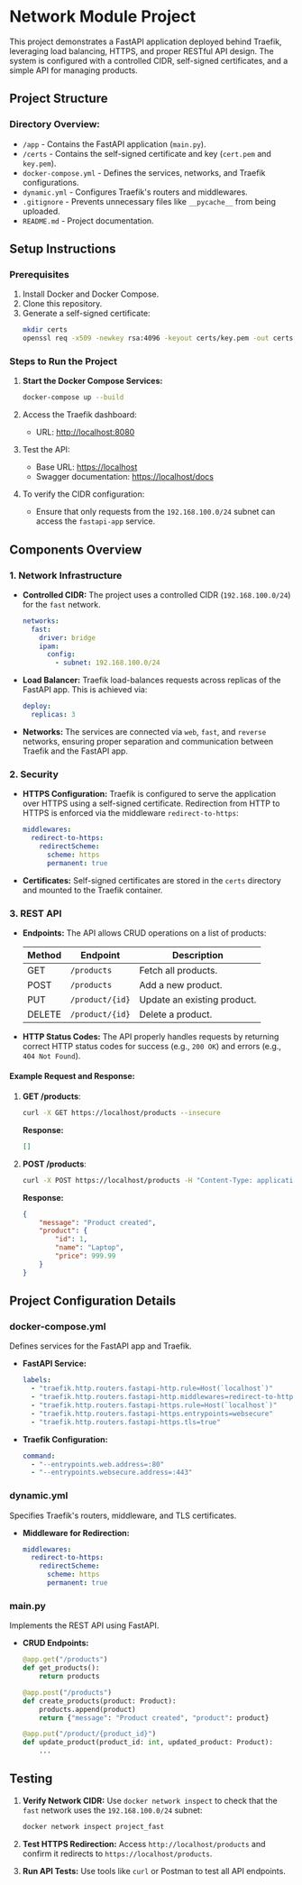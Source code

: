 # Network Module Project

This project demonstrates a FastAPI application deployed behind Traefik, leveraging load balancing, HTTPS, and proper RESTful API design. The system is configured with a controlled CIDR, self-signed certificates, and a simple API for managing products.

## **Project Structure**

### Directory Overview:

- `/app` - Contains the FastAPI application (`main.py`).
- `/certs` - Contains the self-signed certificate and key (`cert.pem` and `key.pem`).
- `docker-compose.yml` - Defines the services, networks, and Traefik configurations.
- `dynamic.yml` - Configures Traefik's routers and middlewares.
- `.gitignore` - Prevents unnecessary files like `__pycache__` from being uploaded.
- `README.md` - Project documentation.

## **Setup Instructions**

### Prerequisites

1. Install Docker and Docker Compose.
2. Clone this repository.
3. Generate a self-signed certificate:
   ```bash
   mkdir certs
   openssl req -x509 -newkey rsa:4096 -keyout certs/key.pem -out certs/cert.pem -days 365 -nodes -subj "/CN=localhost"
   ```

### Steps to Run the Project

1. **Start the Docker Compose Services:**

   ```bash
   docker-compose up --build
   ```

2. Access the Traefik dashboard:

   - URL: [http://localhost:8080](http://localhost:8080)

3. Test the API:

   - Base URL: [https://localhost](https://localhost)
   - Swagger documentation: [https://localhost/docs](https://localhost/docs)

4. To verify the CIDR configuration:

   - Ensure that only requests from the `192.168.100.0/24` subnet can access the `fastapi-app` service.

## **Components Overview**

### 1. **Network Infrastructure**

- **Controlled CIDR:**
  The project uses a controlled CIDR (`192.168.100.0/24`) for the `fast` network.

  ```yaml
  networks:
    fast:
      driver: bridge
      ipam:
        config:
          - subnet: 192.168.100.0/24
  ```

- **Load Balancer:**
  Traefik load-balances requests across replicas of the FastAPI app. This is achieved via:

  ```yaml
  deploy:
    replicas: 3
  ```

- **Networks:**
  The services are connected via `web`, `fast`, and `reverse` networks, ensuring proper separation and communication between Traefik and the FastAPI app.

### 2. **Security**

- **HTTPS Configuration:**
  Traefik is configured to serve the application over HTTPS using a self-signed certificate. Redirection from HTTP to HTTPS is enforced via the middleware `redirect-to-https`:

  ```yaml
  middlewares:
    redirect-to-https:
      redirectScheme:
        scheme: https
        permanent: true
  ```

- **Certificates:**
  Self-signed certificates are stored in the `certs` directory and mounted to the Traefik container.

### 3. **REST API**

- **Endpoints:**
  The API allows CRUD operations on a list of products:

  | Method | Endpoint        | Description                 |
  | ------ | --------------- | --------------------------- |
  | GET    | `/products`     | Fetch all products.         |
  | POST   | `/products`     | Add a new product.          |
  | PUT    | `/product/{id}` | Update an existing product. |
  | DELETE | `/product/{id}` | Delete a product.           |

- **HTTP Status Codes:**
  The API properly handles requests by returning correct HTTP status codes for success (e.g., `200 OK`) and errors (e.g., `404 Not Found`).

#### Example Request and Response:

1. **GET /products**:

   ```bash
   curl -X GET https://localhost/products --insecure
   ```

   **Response:**

   ```json
   []
   ```

2. **POST /products**:

   ```bash
   curl -X POST https://localhost/products -H "Content-Type: application/json" -d '{"id": 1, "name": "Laptop", "price": 999.99}' --insecure
   ```

   **Response:**

   ```json
   {
       "message": "Product created",
       "product": {
           "id": 1,
           "name": "Laptop",
           "price": 999.99
       }
   }
   ```

## **Project Configuration Details**

### docker-compose.yml

Defines services for the FastAPI app and Traefik.

- **FastAPI Service:**

  ```yaml
  labels:
    - "traefik.http.routers.fastapi-http.rule=Host(`localhost`)"
    - "traefik.http.routers.fastapi-http.middlewares=redirect-to-https"
    - "traefik.http.routers.fastapi-https.rule=Host(`localhost`)"
    - "traefik.http.routers.fastapi-https.entrypoints=websecure"
    - "traefik.http.routers.fastapi-https.tls=true"
  ```

- **Traefik Configuration:**

  ```yaml
  command:
    - "--entrypoints.web.address=:80"
    - "--entrypoints.websecure.address=:443"
  ```

### dynamic.yml

Specifies Traefik's routers, middleware, and TLS certificates.

- **Middleware for Redirection:**
  ```yaml
  middlewares:
    redirect-to-https:
      redirectScheme:
        scheme: https
        permanent: true
  ```

### main.py

Implements the REST API using FastAPI.

- **CRUD Endpoints:**
  ```python
  @app.get("/products")
  def get_products():
      return products

  @app.post("/products")
  def create_products(product: Product):
      products.append(product)
      return {"message": "Product created", "product": product}

  @app.put("/product/{product_id}")
  def update_product(product_id: int, updated_product: Product):
      ...
  ```

## **Testing**

1. **Verify Network CIDR:**
   Use `docker network inspect` to check that the `fast` network uses the `192.168.100.0/24` subnet:

   ```bash
   docker network inspect project_fast
   ```

2. **Test HTTPS Redirection:**
   Access `http://localhost/products` and confirm it redirects to `https://localhost/products`.

3. **Run API Tests:**
   Use tools like `curl` or Postman to test all API endpoints.

